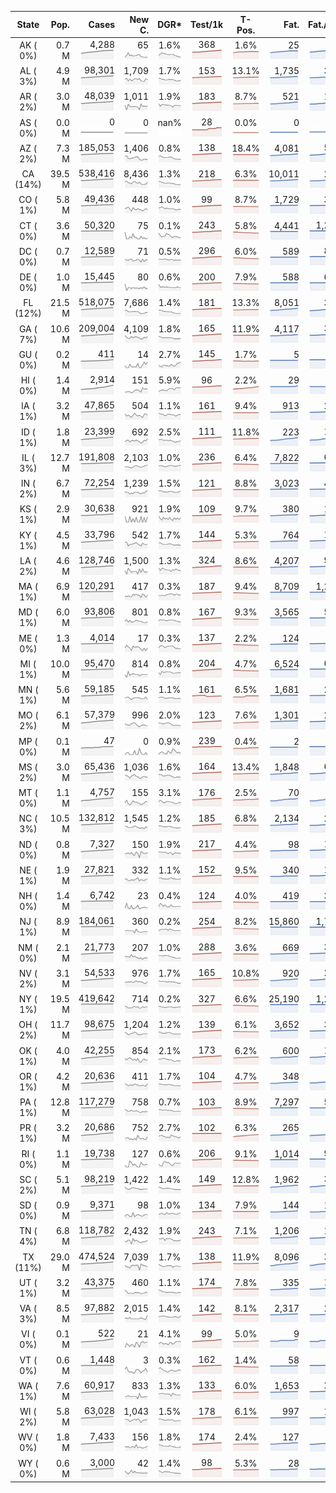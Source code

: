 
<!-- Building Table Time:  2020-08-08T02:14:59.643467 -->


| State | Pop. | Cases | New C. | DGR* | Test/1k | T-Pos. | Fat. | Fat./1M  | CFR* |  GF* | GF-14day | Dbl.Days | CDD |  
| :---: | ---: | ---: | ---: | :---: | :---: | :---: | ---: | ---:  | :---: |  :---: | :---: | :---: | ---: |  
| AK ( 0%)  | 0.7 M  | 4,288 <br><img src="/assets/images/covid/sparklines/AK_img_positive_20200808_1596867299.png"> | 65 <br><img src="/assets/images/covid/sparklines/AK_img_positiveIncrease_20200808_1596867299.png"> | 1.6% <br><img src="/assets/images/covid/sparklines/AK_img_dgr_4_20200808_1596867299.png"> | 368 <br><img src="/assets/images/covid/sparklines/AK_img_total_test_per_1k_20200808_1596867300.png"> | 1.6% <br><img src="/assets/images/covid/sparklines/AK_img_test_positivity_20200808_1596867300.png"> | 25 <br><img src="/assets/images/covid/sparklines/AK_img_death_20200808_1596867300.png"> | 34 <br><img src="/assets/images/covid/sparklines/AK_img_death_20200808_1596867300.png">  | 0.6% <br><img src="/assets/images/covid/sparklines/AK_img_cfr_4_20200808_1596867301.png"> |  1.1 <br><img src="/assets/images/covid/sparklines/AK_img_gfac_4_20200808_1596867300.png"> | 15.2 <br><img src="/assets/images/covid/sparklines/AK_img_gfac_14sum_20200808_1596867300.png"> | 44 <br><img src="/assets/images/covid/sparklines/AK_img_doubling_days_20200808_1596867301.png"> | 0   |  
| AL ( 3%)  | 4.9 M  | 98,301 <br><img src="/assets/images/covid/sparklines/AL_img_positive_20200808_1596867301.png"> | 1,709 <br><img src="/assets/images/covid/sparklines/AL_img_positiveIncrease_20200808_1596867301.png"> | 1.7% <br><img src="/assets/images/covid/sparklines/AL_img_dgr_4_20200808_1596867301.png"> | 153 <br><img src="/assets/images/covid/sparklines/AL_img_total_test_per_1k_20200808_1596867301.png"> | 13.1% <br><img src="/assets/images/covid/sparklines/AL_img_test_positivity_20200808_1596867302.png"> | 1,735 <br><img src="/assets/images/covid/sparklines/AL_img_death_20200808_1596867302.png"> | 354 <br><img src="/assets/images/covid/sparklines/AL_img_death_20200808_1596867302.png">  | 1.8% <br><img src="/assets/images/covid/sparklines/AL_img_cfr_4_20200808_1596867303.png"> |  1.2 <br><img src="/assets/images/covid/sparklines/AL_img_gfac_4_20200808_1596867302.png"> | 14.7 <br><img src="/assets/images/covid/sparklines/AL_img_gfac_14sum_20200808_1596867302.png"> | 41 <br><img src="/assets/images/covid/sparklines/AL_img_doubling_days_20200808_1596867302.png"> | 1   |  
| AR ( 2%)  | 3.0 M  | 48,039 <br><img src="/assets/images/covid/sparklines/AR_img_positive_20200808_1596867303.png"> | 1,011 <br><img src="/assets/images/covid/sparklines/AR_img_positiveIncrease_20200808_1596867303.png"> | 1.9% <br><img src="/assets/images/covid/sparklines/AR_img_dgr_4_20200808_1596867303.png"> | 183 <br><img src="/assets/images/covid/sparklines/AR_img_total_test_per_1k_20200808_1596867303.png"> | 8.7% <br><img src="/assets/images/covid/sparklines/AR_img_test_positivity_20200808_1596867303.png"> | 521 <br><img src="/assets/images/covid/sparklines/AR_img_death_20200808_1596867303.png"> | 173 <br><img src="/assets/images/covid/sparklines/AR_img_death_20200808_1596867303.png">  | 1.1% <br><img src="/assets/images/covid/sparklines/AR_img_cfr_4_20200808_1596867304.png"> |  1.1 <br><img src="/assets/images/covid/sparklines/AR_img_gfac_4_20200808_1596867304.png"> | 10.8 <br><img src="/assets/images/covid/sparklines/AR_img_gfac_14sum_20200808_1596867304.png"> | 36 <br><img src="/assets/images/covid/sparklines/AR_img_doubling_days_20200808_1596867304.png"> | 0   |  
| AS ( 0%)  | 0.0 M  | 0 <br><img src="/assets/images/covid/sparklines/AS_img_positive_20200808_1596867304.png"> | 0 <br><img src="/assets/images/covid/sparklines/AS_img_positiveIncrease_20200808_1596867305.png"> | nan% <br><img src="/assets/images/covid/sparklines/AS_img_dgr_4_20200808_1596867305.png"> | 28 <br><img src="/assets/images/covid/sparklines/AS_img_total_test_per_1k_20200808_1596867305.png"> | 0.0% <br><img src="/assets/images/covid/sparklines/AS_img_test_positivity_20200808_1596867305.png"> | 0 <br><img src="/assets/images/covid/sparklines/AS_img_death_20200808_1596867305.png"> | 0 <br><img src="/assets/images/covid/sparklines/AS_img_death_20200808_1596867305.png">  | 0.0% <br><img src="/assets/images/covid/sparklines/AS_img_cfr_4_20200808_1596867306.png"> |  nan <br><img src="/assets/images/covid/sparklines/AS_img_gfac_4_20200808_1596867305.png"> | nan <br><img src="/assets/images/covid/sparklines/AS_img_gfac_14sum_20200808_1596867305.png"> | nan <br><img src="/assets/images/covid/sparklines/AS_img_doubling_days_20200808_1596867306.png"> | 130   |  
| AZ ( 2%)  | 7.3 M  | 185,053 <br><img src="/assets/images/covid/sparklines/AZ_img_positive_20200808_1596867306.png"> | 1,406 <br><img src="/assets/images/covid/sparklines/AZ_img_positiveIncrease_20200808_1596867306.png"> | 0.8% <br><img src="/assets/images/covid/sparklines/AZ_img_dgr_4_20200808_1596867306.png"> | 138 <br><img src="/assets/images/covid/sparklines/AZ_img_total_test_per_1k_20200808_1596867306.png"> | 18.4% <br><img src="/assets/images/covid/sparklines/AZ_img_test_positivity_20200808_1596867307.png"> | 4,081 <br><img src="/assets/images/covid/sparklines/AZ_img_death_20200808_1596867307.png"> | 561 <br><img src="/assets/images/covid/sparklines/AZ_img_death_20200808_1596867307.png">  | 2.2% <br><img src="/assets/images/covid/sparklines/AZ_img_cfr_4_20200808_1596867308.png"> |  1.0 <br><img src="/assets/images/covid/sparklines/AZ_img_gfac_4_20200808_1596867307.png"> | 14.1 <br><img src="/assets/images/covid/sparklines/AZ_img_gfac_14sum_20200808_1596867307.png"> | 85 <br><img src="/assets/images/covid/sparklines/AZ_img_doubling_days_20200808_1596867307.png"> | 2   |  
| CA (14%)  | 39.5 M  | 538,416 <br><img src="/assets/images/covid/sparklines/CA_img_positive_20200808_1596867308.png"> | 8,436 <br><img src="/assets/images/covid/sparklines/CA_img_positiveIncrease_20200808_1596867308.png"> | 1.3% <br><img src="/assets/images/covid/sparklines/CA_img_dgr_4_20200808_1596867308.png"> | 218 <br><img src="/assets/images/covid/sparklines/CA_img_total_test_per_1k_20200808_1596867309.png"> | 6.3% <br><img src="/assets/images/covid/sparklines/CA_img_test_positivity_20200808_1596867309.png"> | 10,011 <br><img src="/assets/images/covid/sparklines/CA_img_death_20200808_1596867309.png"> | 253 <br><img src="/assets/images/covid/sparklines/CA_img_death_20200808_1596867309.png">  | 1.9% <br><img src="/assets/images/covid/sparklines/CA_img_cfr_4_20200808_1596867310.png"> |  1.2 <br><img src="/assets/images/covid/sparklines/CA_img_gfac_4_20200808_1596867309.png"> | 14.0 <br><img src="/assets/images/covid/sparklines/CA_img_gfac_14sum_20200808_1596867309.png"> | 54 <br><img src="/assets/images/covid/sparklines/CA_img_doubling_days_20200808_1596867309.png"> | 0   |  
| CO ( 1%)  | 5.8 M  | 49,436 <br><img src="/assets/images/covid/sparklines/CO_img_positive_20200808_1596867310.png"> | 448 <br><img src="/assets/images/covid/sparklines/CO_img_positiveIncrease_20200808_1596867310.png"> | 1.0% <br><img src="/assets/images/covid/sparklines/CO_img_dgr_4_20200808_1596867310.png"> | 99 <br><img src="/assets/images/covid/sparklines/CO_img_total_test_per_1k_20200808_1596867310.png"> | 8.7% <br><img src="/assets/images/covid/sparklines/CO_img_test_positivity_20200808_1596867310.png"> | 1,729 <br><img src="/assets/images/covid/sparklines/CO_img_death_20200808_1596867311.png"> | 300 <br><img src="/assets/images/covid/sparklines/CO_img_death_20200808_1596867311.png">  | 3.5% <br><img src="/assets/images/covid/sparklines/CO_img_cfr_4_20200808_1596867311.png"> |  1.1 <br><img src="/assets/images/covid/sparklines/CO_img_gfac_4_20200808_1596867311.png"> | 15.8 <br><img src="/assets/images/covid/sparklines/CO_img_gfac_14sum_20200808_1596867311.png"> | 72 <br><img src="/assets/images/covid/sparklines/CO_img_doubling_days_20200808_1596867311.png"> | 1   |  
| CT ( 0%)  | 3.6 M  | 50,320 <br><img src="/assets/images/covid/sparklines/CT_img_positive_20200808_1596867312.png"> | 75 <br><img src="/assets/images/covid/sparklines/CT_img_positiveIncrease_20200808_1596867312.png"> | 0.1% <br><img src="/assets/images/covid/sparklines/CT_img_dgr_4_20200808_1596867312.png"> | 243 <br><img src="/assets/images/covid/sparklines/CT_img_total_test_per_1k_20200808_1596867312.png"> | 5.8% <br><img src="/assets/images/covid/sparklines/CT_img_test_positivity_20200808_1596867312.png"> | 4,441 <br><img src="/assets/images/covid/sparklines/CT_img_death_20200808_1596867312.png"> | 1,246 <br><img src="/assets/images/covid/sparklines/CT_img_death_20200808_1596867312.png">  | 8.8% <br><img src="/assets/images/covid/sparklines/CT_img_cfr_4_20200808_1596867313.png"> |  2.1 <br><img src="/assets/images/covid/sparklines/CT_img_gfac_4_20200808_1596867312.png"> | 71.5 <br><img src="/assets/images/covid/sparklines/CT_img_gfac_14sum_20200808_1596867313.png"> | 471 <br><img src="/assets/images/covid/sparklines/CT_img_doubling_days_20200808_1596867313.png"> | 0   |  
| DC ( 0%)  | 0.7 M  | 12,589 <br><img src="/assets/images/covid/sparklines/DC_img_positive_20200808_1596867313.png"> | 71 <br><img src="/assets/images/covid/sparklines/DC_img_positiveIncrease_20200808_1596867313.png"> | 0.5% <br><img src="/assets/images/covid/sparklines/DC_img_dgr_4_20200808_1596867314.png"> | 296 <br><img src="/assets/images/covid/sparklines/DC_img_total_test_per_1k_20200808_1596867314.png"> | 6.0% <br><img src="/assets/images/covid/sparklines/DC_img_test_positivity_20200808_1596867314.png"> | 589 <br><img src="/assets/images/covid/sparklines/DC_img_death_20200808_1596867314.png"> | 835 <br><img src="/assets/images/covid/sparklines/DC_img_death_20200808_1596867314.png">  | 4.7% <br><img src="/assets/images/covid/sparklines/DC_img_cfr_4_20200808_1596867315.png"> |  1.2 <br><img src="/assets/images/covid/sparklines/DC_img_gfac_4_20200808_1596867314.png"> | 15.1 <br><img src="/assets/images/covid/sparklines/DC_img_gfac_14sum_20200808_1596867314.png"> | 127 <br><img src="/assets/images/covid/sparklines/DC_img_doubling_days_20200808_1596867314.png"> | 1   |  
| DE ( 0%)  | 1.0 M  | 15,445 <br><img src="/assets/images/covid/sparklines/DE_img_positive_20200808_1596867315.png"> | 80 <br><img src="/assets/images/covid/sparklines/DE_img_positiveIncrease_20200808_1596867315.png"> | 0.6% <br><img src="/assets/images/covid/sparklines/DE_img_dgr_4_20200808_1596867315.png"> | 200 <br><img src="/assets/images/covid/sparklines/DE_img_total_test_per_1k_20200808_1596867315.png"> | 7.9% <br><img src="/assets/images/covid/sparklines/DE_img_test_positivity_20200808_1596867315.png"> | 588 <br><img src="/assets/images/covid/sparklines/DE_img_death_20200808_1596867316.png"> | 604 <br><img src="/assets/images/covid/sparklines/DE_img_death_20200808_1596867316.png">  | 3.8% <br><img src="/assets/images/covid/sparklines/DE_img_cfr_4_20200808_1596867316.png"> |  1.1 <br><img src="/assets/images/covid/sparklines/DE_img_gfac_4_20200808_1596867316.png"> | 9.3 <br><img src="/assets/images/covid/sparklines/DE_img_gfac_14sum_20200808_1596867316.png"> | 116 <br><img src="/assets/images/covid/sparklines/DE_img_doubling_days_20200808_1596867316.png"> | 0   |  
| FL (12%)  | 21.5 M  | 518,075 <br><img src="/assets/images/covid/sparklines/FL_img_positive_20200808_1596867317.png"> | 7,686 <br><img src="/assets/images/covid/sparklines/FL_img_positiveIncrease_20200808_1596867317.png"> | 1.4% <br><img src="/assets/images/covid/sparklines/FL_img_dgr_4_20200808_1596867317.png"> | 181 <br><img src="/assets/images/covid/sparklines/FL_img_total_test_per_1k_20200808_1596867317.png"> | 13.3% <br><img src="/assets/images/covid/sparklines/FL_img_test_positivity_20200808_1596867317.png"> | 8,051 <br><img src="/assets/images/covid/sparklines/FL_img_death_20200808_1596867317.png"> | 375 <br><img src="/assets/images/covid/sparklines/FL_img_death_20200808_1596867317.png">  | 1.5% <br><img src="/assets/images/covid/sparklines/FL_img_cfr_4_20200808_1596867318.png"> |  1.1 <br><img src="/assets/images/covid/sparklines/FL_img_gfac_4_20200808_1596867317.png"> | 13.8 <br><img src="/assets/images/covid/sparklines/FL_img_gfac_14sum_20200808_1596867318.png"> | 49 <br><img src="/assets/images/covid/sparklines/FL_img_doubling_days_20200808_1596867318.png"> | 0   |  
| GA ( 7%)  | 10.6 M  | 209,004 <br><img src="/assets/images/covid/sparklines/GA_img_positive_20200808_1596867318.png"> | 4,109 <br><img src="/assets/images/covid/sparklines/GA_img_positiveIncrease_20200808_1596867319.png"> | 1.8% <br><img src="/assets/images/covid/sparklines/GA_img_dgr_4_20200808_1596867319.png"> | 165 <br><img src="/assets/images/covid/sparklines/GA_img_total_test_per_1k_20200808_1596867319.png"> | 11.9% <br><img src="/assets/images/covid/sparklines/GA_img_test_positivity_20200808_1596867319.png"> | 4,117 <br><img src="/assets/images/covid/sparklines/GA_img_death_20200808_1596867319.png"> | 388 <br><img src="/assets/images/covid/sparklines/GA_img_death_20200808_1596867319.png">  | 2.0% <br><img src="/assets/images/covid/sparklines/GA_img_cfr_4_20200808_1596867320.png"> |  1.1 <br><img src="/assets/images/covid/sparklines/GA_img_gfac_4_20200808_1596867319.png"> | 14.2 <br><img src="/assets/images/covid/sparklines/GA_img_gfac_14sum_20200808_1596867320.png"> | 39 <br><img src="/assets/images/covid/sparklines/GA_img_doubling_days_20200808_1596867320.png"> | 0   |  
| GU ( 0%)  | 0.2 M  | 411 <br><img src="/assets/images/covid/sparklines/GU_img_positive_20200808_1596867320.png"> | 14 <br><img src="/assets/images/covid/sparklines/GU_img_positiveIncrease_20200808_1596867320.png"> | 2.7% <br><img src="/assets/images/covid/sparklines/GU_img_dgr_4_20200808_1596867320.png"> | 145 <br><img src="/assets/images/covid/sparklines/GU_img_total_test_per_1k_20200808_1596867321.png"> | 1.7% <br><img src="/assets/images/covid/sparklines/GU_img_test_positivity_20200808_1596867321.png"> | 5 <br><img src="/assets/images/covid/sparklines/GU_img_death_20200808_1596867321.png"> | 30 <br><img src="/assets/images/covid/sparklines/GU_img_death_20200808_1596867321.png">  | 1.3% <br><img src="/assets/images/covid/sparklines/GU_img_cfr_4_20200808_1596867322.png"> |  2.0 <br><img src="/assets/images/covid/sparklines/GU_img_gfac_4_20200808_1596867321.png"> | 23.7 <br><img src="/assets/images/covid/sparklines/GU_img_gfac_14sum_20200808_1596867321.png"> | 26 <br><img src="/assets/images/covid/sparklines/GU_img_doubling_days_20200808_1596867322.png"> | 0   |  
| HI ( 0%)  | 1.4 M  | 2,914 <br><img src="/assets/images/covid/sparklines/HI_img_positive_20200808_1596867322.png"> | 151 <br><img src="/assets/images/covid/sparklines/HI_img_positiveIncrease_20200808_1596867322.png"> | 5.9% <br><img src="/assets/images/covid/sparklines/HI_img_dgr_4_20200808_1596867322.png"> | 96 <br><img src="/assets/images/covid/sparklines/HI_img_total_test_per_1k_20200808_1596867322.png"> | 2.2% <br><img src="/assets/images/covid/sparklines/HI_img_test_positivity_20200808_1596867323.png"> | 29 <br><img src="/assets/images/covid/sparklines/HI_img_death_20200808_1596867323.png"> | 20 <br><img src="/assets/images/covid/sparklines/HI_img_death_20200808_1596867323.png">  | 1.0% <br><img src="/assets/images/covid/sparklines/HI_img_cfr_4_20200808_1596867324.png"> |  1.2 <br><img src="/assets/images/covid/sparklines/HI_img_gfac_4_20200808_1596867323.png"> | 19.4 <br><img src="/assets/images/covid/sparklines/HI_img_gfac_14sum_20200808_1596867323.png"> | 12 <br><img src="/assets/images/covid/sparklines/HI_img_doubling_days_20200808_1596867323.png"> | 1   |  
| IA ( 1%)  | 3.2 M  | 47,865 <br><img src="/assets/images/covid/sparklines/IA_img_positive_20200808_1596867324.png"> | 504 <br><img src="/assets/images/covid/sparklines/IA_img_positiveIncrease_20200808_1596867324.png"> | 1.1% <br><img src="/assets/images/covid/sparklines/IA_img_dgr_4_20200808_1596867324.png"> | 161 <br><img src="/assets/images/covid/sparklines/IA_img_total_test_per_1k_20200808_1596867324.png"> | 9.4% <br><img src="/assets/images/covid/sparklines/IA_img_test_positivity_20200808_1596867324.png"> | 913 <br><img src="/assets/images/covid/sparklines/IA_img_death_20200808_1596867324.png"> | 289 <br><img src="/assets/images/covid/sparklines/IA_img_death_20200808_1596867324.png">  | 1.9% <br><img src="/assets/images/covid/sparklines/IA_img_cfr_4_20200808_1596867325.png"> |  1.2 <br><img src="/assets/images/covid/sparklines/IA_img_gfac_4_20200808_1596867325.png"> | 16.2 <br><img src="/assets/images/covid/sparklines/IA_img_gfac_14sum_20200808_1596867325.png"> | 61 <br><img src="/assets/images/covid/sparklines/IA_img_doubling_days_20200808_1596867325.png"> | 1   |  
| ID ( 1%)  | 1.8 M  | 23,399 <br><img src="/assets/images/covid/sparklines/ID_img_positive_20200808_1596867325.png"> | 692 <br><img src="/assets/images/covid/sparklines/ID_img_positiveIncrease_20200808_1596867326.png"> | 2.5% <br><img src="/assets/images/covid/sparklines/ID_img_dgr_4_20200808_1596867326.png"> | 111 <br><img src="/assets/images/covid/sparklines/ID_img_total_test_per_1k_20200808_1596867326.png"> | 11.8% <br><img src="/assets/images/covid/sparklines/ID_img_test_positivity_20200808_1596867326.png"> | 223 <br><img src="/assets/images/covid/sparklines/ID_img_death_20200808_1596867326.png"> | 125 <br><img src="/assets/images/covid/sparklines/ID_img_death_20200808_1596867326.png">  | 0.9% <br><img src="/assets/images/covid/sparklines/ID_img_cfr_4_20200808_1596867327.png"> |  1.3 <br><img src="/assets/images/covid/sparklines/ID_img_gfac_4_20200808_1596867326.png"> | 14.8 <br><img src="/assets/images/covid/sparklines/ID_img_gfac_14sum_20200808_1596867327.png"> | 28 <br><img src="/assets/images/covid/sparklines/ID_img_doubling_days_20200808_1596867327.png"> | 0   |  
| IL ( 3%)  | 12.7 M  | 191,808 <br><img src="/assets/images/covid/sparklines/IL_img_positive_20200808_1596867327.png"> | 2,103 <br><img src="/assets/images/covid/sparklines/IL_img_positiveIncrease_20200808_1596867327.png"> | 1.0% <br><img src="/assets/images/covid/sparklines/IL_img_dgr_4_20200808_1596867327.png"> | 236 <br><img src="/assets/images/covid/sparklines/IL_img_total_test_per_1k_20200808_1596867327.png"> | 6.4% <br><img src="/assets/images/covid/sparklines/IL_img_test_positivity_20200808_1596867328.png"> | 7,822 <br><img src="/assets/images/covid/sparklines/IL_img_death_20200808_1596867328.png"> | 617 <br><img src="/assets/images/covid/sparklines/IL_img_death_20200808_1596867328.png">  | 4.1% <br><img src="/assets/images/covid/sparklines/IL_img_cfr_4_20200808_1596867329.png"> |  1.1 <br><img src="/assets/images/covid/sparklines/IL_img_gfac_4_20200808_1596867328.png"> | 14.4 <br><img src="/assets/images/covid/sparklines/IL_img_gfac_14sum_20200808_1596867328.png"> | 69 <br><img src="/assets/images/covid/sparklines/IL_img_doubling_days_20200808_1596867328.png"> | 0   |  
| IN ( 2%)  | 6.7 M  | 72,254 <br><img src="/assets/images/covid/sparklines/IN_img_positive_20200808_1596867329.png"> | 1,239 <br><img src="/assets/images/covid/sparklines/IN_img_positiveIncrease_20200808_1596867329.png"> | 1.5% <br><img src="/assets/images/covid/sparklines/IN_img_dgr_4_20200808_1596867329.png"> | 121 <br><img src="/assets/images/covid/sparklines/IN_img_total_test_per_1k_20200808_1596867329.png"> | 8.8% <br><img src="/assets/images/covid/sparklines/IN_img_test_positivity_20200808_1596867329.png"> | 3,023 <br><img src="/assets/images/covid/sparklines/IN_img_death_20200808_1596867330.png"> | 449 <br><img src="/assets/images/covid/sparklines/IN_img_death_20200808_1596867330.png">  | 4.3% <br><img src="/assets/images/covid/sparklines/IN_img_cfr_4_20200808_1596867330.png"> |  1.2 <br><img src="/assets/images/covid/sparklines/IN_img_gfac_4_20200808_1596867330.png"> | 14.6 <br><img src="/assets/images/covid/sparklines/IN_img_gfac_14sum_20200808_1596867330.png"> | 48 <br><img src="/assets/images/covid/sparklines/IN_img_doubling_days_20200808_1596867330.png"> | 0   |  
| KS ( 1%)  | 2.9 M  | 30,638 <br><img src="/assets/images/covid/sparklines/KS_img_positive_20200808_1596867331.png"> | 921 <br><img src="/assets/images/covid/sparklines/KS_img_positiveIncrease_20200808_1596867331.png"> | 1.9% <br><img src="/assets/images/covid/sparklines/KS_img_dgr_4_20200808_1596867331.png"> | 109 <br><img src="/assets/images/covid/sparklines/KS_img_total_test_per_1k_20200808_1596867331.png"> | 9.7% <br><img src="/assets/images/covid/sparklines/KS_img_test_positivity_20200808_1596867331.png"> | 380 <br><img src="/assets/images/covid/sparklines/KS_img_death_20200808_1596867331.png"> | 130 <br><img src="/assets/images/covid/sparklines/KS_img_death_20200808_1596867331.png">  | 1.2% <br><img src="/assets/images/covid/sparklines/KS_img_cfr_4_20200808_1596867332.png"> |  0.0 <br><img src="/assets/images/covid/sparklines/KS_img_gfac_4_20200808_1596867331.png"> | -0.0 <br><img src="/assets/images/covid/sparklines/KS_img_gfac_14sum_20200808_1596867332.png"> | 36 <br><img src="/assets/images/covid/sparklines/KS_img_doubling_days_20200808_1596867332.png"> | 0   |  
| KY ( 1%)  | 4.5 M  | 33,796 <br><img src="/assets/images/covid/sparklines/KY_img_positive_20200808_1596867333.png"> | 542 <br><img src="/assets/images/covid/sparklines/KY_img_positiveIncrease_20200808_1596867333.png"> | 1.7% <br><img src="/assets/images/covid/sparklines/KY_img_dgr_4_20200808_1596867333.png"> | 144 <br><img src="/assets/images/covid/sparklines/KY_img_total_test_per_1k_20200808_1596867333.png"> | 5.3% <br><img src="/assets/images/covid/sparklines/KY_img_test_positivity_20200808_1596867333.png"> | 764 <br><img src="/assets/images/covid/sparklines/KY_img_death_20200808_1596867333.png"> | 171 <br><img src="/assets/images/covid/sparklines/KY_img_death_20200808_1596867333.png">  | 2.3% <br><img src="/assets/images/covid/sparklines/KY_img_cfr_4_20200808_1596867334.png"> |  1.1 <br><img src="/assets/images/covid/sparklines/KY_img_gfac_4_20200808_1596867333.png"> | 15.0 <br><img src="/assets/images/covid/sparklines/KY_img_gfac_14sum_20200808_1596867334.png"> | 42 <br><img src="/assets/images/covid/sparklines/KY_img_doubling_days_20200808_1596867334.png"> | 0   |  
| LA ( 2%)  | 4.6 M  | 128,746 <br><img src="/assets/images/covid/sparklines/LA_img_positive_20200808_1596867334.png"> | 1,500 <br><img src="/assets/images/covid/sparklines/LA_img_positiveIncrease_20200808_1596867334.png"> | 1.3% <br><img src="/assets/images/covid/sparklines/LA_img_dgr_4_20200808_1596867335.png"> | 324 <br><img src="/assets/images/covid/sparklines/LA_img_total_test_per_1k_20200808_1596867335.png"> | 8.6% <br><img src="/assets/images/covid/sparklines/LA_img_test_positivity_20200808_1596867335.png"> | 4,207 <br><img src="/assets/images/covid/sparklines/LA_img_death_20200808_1596867335.png"> | 905 <br><img src="/assets/images/covid/sparklines/LA_img_death_20200808_1596867335.png">  | 3.3% <br><img src="/assets/images/covid/sparklines/LA_img_cfr_4_20200808_1596867336.png"> |  1.1 <br><img src="/assets/images/covid/sparklines/LA_img_gfac_4_20200808_1596867335.png"> | 12.0 <br><img src="/assets/images/covid/sparklines/LA_img_gfac_14sum_20200808_1596867336.png"> | 52 <br><img src="/assets/images/covid/sparklines/LA_img_doubling_days_20200808_1596867336.png"> | 0   |  
| MA ( 1%)  | 6.9 M  | 120,291 <br><img src="/assets/images/covid/sparklines/MA_img_positive_20200808_1596867336.png"> | 417 <br><img src="/assets/images/covid/sparklines/MA_img_positiveIncrease_20200808_1596867336.png"> | 0.3% <br><img src="/assets/images/covid/sparklines/MA_img_dgr_4_20200808_1596867336.png"> | 187 <br><img src="/assets/images/covid/sparklines/MA_img_total_test_per_1k_20200808_1596867337.png"> | 9.4% <br><img src="/assets/images/covid/sparklines/MA_img_test_positivity_20200808_1596867337.png"> | 8,709 <br><img src="/assets/images/covid/sparklines/MA_img_death_20200808_1596867337.png"> | 1,264 <br><img src="/assets/images/covid/sparklines/MA_img_death_20200808_1596867337.png">  | 7.3% <br><img src="/assets/images/covid/sparklines/MA_img_cfr_4_20200808_1596867338.png"> |  1.3 <br><img src="/assets/images/covid/sparklines/MA_img_gfac_4_20200808_1596867337.png"> | 15.6 <br><img src="/assets/images/covid/sparklines/MA_img_gfac_14sum_20200808_1596867337.png"> | 220 <br><img src="/assets/images/covid/sparklines/MA_img_doubling_days_20200808_1596867337.png"> | 0   |  
| MD ( 1%)  | 6.0 M  | 93,806 <br><img src="/assets/images/covid/sparklines/MD_img_positive_20200808_1596867338.png"> | 801 <br><img src="/assets/images/covid/sparklines/MD_img_positiveIncrease_20200808_1596867338.png"> | 0.8% <br><img src="/assets/images/covid/sparklines/MD_img_dgr_4_20200808_1596867338.png"> | 167 <br><img src="/assets/images/covid/sparklines/MD_img_total_test_per_1k_20200808_1596867338.png"> | 9.3% <br><img src="/assets/images/covid/sparklines/MD_img_test_positivity_20200808_1596867339.png"> | 3,565 <br><img src="/assets/images/covid/sparklines/MD_img_death_20200808_1596867339.png"> | 590 <br><img src="/assets/images/covid/sparklines/MD_img_death_20200808_1596867339.png">  | 3.8% <br><img src="/assets/images/covid/sparklines/MD_img_cfr_4_20200808_1596867340.png"> |  1.1 <br><img src="/assets/images/covid/sparklines/MD_img_gfac_4_20200808_1596867339.png"> | 14.6 <br><img src="/assets/images/covid/sparklines/MD_img_gfac_14sum_20200808_1596867339.png"> | 88 <br><img src="/assets/images/covid/sparklines/MD_img_doubling_days_20200808_1596867339.png"> | 0   |  
| ME ( 0%)  | 1.3 M  | 4,014 <br><img src="/assets/images/covid/sparklines/ME_img_positive_20200808_1596867340.png"> | 17 <br><img src="/assets/images/covid/sparklines/ME_img_positiveIncrease_20200808_1596867340.png"> | 0.3% <br><img src="/assets/images/covid/sparklines/ME_img_dgr_4_20200808_1596867340.png"> | 137 <br><img src="/assets/images/covid/sparklines/ME_img_total_test_per_1k_20200808_1596867340.png"> | 2.2% <br><img src="/assets/images/covid/sparklines/ME_img_test_positivity_20200808_1596867340.png"> | 124 <br><img src="/assets/images/covid/sparklines/ME_img_death_20200808_1596867340.png"> | 92 <br><img src="/assets/images/covid/sparklines/ME_img_death_20200808_1596867340.png">  | 3.1% <br><img src="/assets/images/covid/sparklines/ME_img_cfr_4_20200808_1596867341.png"> |  2.1 <br><img src="/assets/images/covid/sparklines/ME_img_gfac_4_20200808_1596867341.png"> | 18.5 <br><img src="/assets/images/covid/sparklines/ME_img_gfac_14sum_20200808_1596867341.png"> | 208 <br><img src="/assets/images/covid/sparklines/ME_img_doubling_days_20200808_1596867341.png"> | 0   |  
| MI ( 1%)  | 10.0 M  | 95,470 <br><img src="/assets/images/covid/sparklines/MI_img_positive_20200808_1596867341.png"> | 814 <br><img src="/assets/images/covid/sparklines/MI_img_positiveIncrease_20200808_1596867342.png"> | 0.8% <br><img src="/assets/images/covid/sparklines/MI_img_dgr_4_20200808_1596867342.png"> | 204 <br><img src="/assets/images/covid/sparklines/MI_img_total_test_per_1k_20200808_1596867342.png"> | 4.7% <br><img src="/assets/images/covid/sparklines/MI_img_test_positivity_20200808_1596867342.png"> | 6,524 <br><img src="/assets/images/covid/sparklines/MI_img_death_20200808_1596867342.png"> | 653 <br><img src="/assets/images/covid/sparklines/MI_img_death_20200808_1596867342.png">  | 6.9% <br><img src="/assets/images/covid/sparklines/MI_img_cfr_4_20200808_1596867343.png"> |  1.1 <br><img src="/assets/images/covid/sparklines/MI_img_gfac_4_20200808_1596867342.png"> | 12.8 <br><img src="/assets/images/covid/sparklines/MI_img_gfac_14sum_20200808_1596867343.png"> | 85 <br><img src="/assets/images/covid/sparklines/MI_img_doubling_days_20200808_1596867343.png"> | 0   |  
| MN ( 1%)  | 5.6 M  | 59,185 <br><img src="/assets/images/covid/sparklines/MN_img_positive_20200808_1596867343.png"> | 545 <br><img src="/assets/images/covid/sparklines/MN_img_positiveIncrease_20200808_1596867343.png"> | 1.1% <br><img src="/assets/images/covid/sparklines/MN_img_dgr_4_20200808_1596867343.png"> | 161 <br><img src="/assets/images/covid/sparklines/MN_img_total_test_per_1k_20200808_1596867344.png"> | 6.5% <br><img src="/assets/images/covid/sparklines/MN_img_test_positivity_20200808_1596867344.png"> | 1,681 <br><img src="/assets/images/covid/sparklines/MN_img_death_20200808_1596867344.png"> | 298 <br><img src="/assets/images/covid/sparklines/MN_img_death_20200808_1596867344.png">  | 2.9% <br><img src="/assets/images/covid/sparklines/MN_img_cfr_4_20200808_1596867345.png"> |  0.9 <br><img src="/assets/images/covid/sparklines/MN_img_gfac_4_20200808_1596867344.png"> | 14.3 <br><img src="/assets/images/covid/sparklines/MN_img_gfac_14sum_20200808_1596867344.png"> | 61 <br><img src="/assets/images/covid/sparklines/MN_img_doubling_days_20200808_1596867344.png"> | 1   |  
| MO ( 2%)  | 6.1 M  | 57,379 <br><img src="/assets/images/covid/sparklines/MO_img_positive_20200808_1596867345.png"> | 996 <br><img src="/assets/images/covid/sparklines/MO_img_positiveIncrease_20200808_1596867345.png"> | 2.0% <br><img src="/assets/images/covid/sparklines/MO_img_dgr_4_20200808_1596867345.png"> | 123 <br><img src="/assets/images/covid/sparklines/MO_img_total_test_per_1k_20200808_1596867345.png"> | 7.6% <br><img src="/assets/images/covid/sparklines/MO_img_test_positivity_20200808_1596867345.png"> | 1,301 <br><img src="/assets/images/covid/sparklines/MO_img_death_20200808_1596867345.png"> | 212 <br><img src="/assets/images/covid/sparklines/MO_img_death_20200808_1596867345.png">  | 2.3% <br><img src="/assets/images/covid/sparklines/MO_img_cfr_4_20200808_1596867346.png"> |  1.0 <br><img src="/assets/images/covid/sparklines/MO_img_gfac_4_20200808_1596867346.png"> | 14.4 <br><img src="/assets/images/covid/sparklines/MO_img_gfac_14sum_20200808_1596867346.png"> | 35 <br><img src="/assets/images/covid/sparklines/MO_img_doubling_days_20200808_1596867346.png"> | 2   |  
| MP ( 0%)  | 0.1 M  | 47 <br><img src="/assets/images/covid/sparklines/MP_img_positive_20200808_1596867346.png"> | 0 <br><img src="/assets/images/covid/sparklines/MP_img_positiveIncrease_20200808_1596867347.png"> | 0.9% <br><img src="/assets/images/covid/sparklines/MP_img_dgr_4_20200808_1596867347.png"> | 239 <br><img src="/assets/images/covid/sparklines/MP_img_total_test_per_1k_20200808_1596867347.png"> | 0.4% <br><img src="/assets/images/covid/sparklines/MP_img_test_positivity_20200808_1596867347.png"> | 2 <br><img src="/assets/images/covid/sparklines/MP_img_death_20200808_1596867347.png"> | 39 <br><img src="/assets/images/covid/sparklines/MP_img_death_20200808_1596867347.png">  | 4.3% <br><img src="/assets/images/covid/sparklines/MP_img_cfr_4_20200808_1596867348.png"> |  0.0 <br><img src="/assets/images/covid/sparklines/MP_img_gfac_4_20200808_1596867347.png"> | 3.1 <br><img src="/assets/images/covid/sparklines/MP_img_gfac_14sum_20200808_1596867348.png"> | 77 <br><img src="/assets/images/covid/sparklines/MP_img_doubling_days_20200808_1596867348.png"> | 130   |  
| MS ( 2%)  | 3.0 M  | 65,436 <br><img src="/assets/images/covid/sparklines/MS_img_positive_20200808_1596867348.png"> | 1,036 <br><img src="/assets/images/covid/sparklines/MS_img_positiveIncrease_20200808_1596867348.png"> | 1.6% <br><img src="/assets/images/covid/sparklines/MS_img_dgr_4_20200808_1596867349.png"> | 164 <br><img src="/assets/images/covid/sparklines/MS_img_total_test_per_1k_20200808_1596867349.png"> | 13.4% <br><img src="/assets/images/covid/sparklines/MS_img_test_positivity_20200808_1596867349.png"> | 1,848 <br><img src="/assets/images/covid/sparklines/MS_img_death_20200808_1596867349.png"> | 621 <br><img src="/assets/images/covid/sparklines/MS_img_death_20200808_1596867349.png">  | 2.8% <br><img src="/assets/images/covid/sparklines/MS_img_cfr_4_20200808_1596867350.png"> |  1.1 <br><img src="/assets/images/covid/sparklines/MS_img_gfac_4_20200808_1596867350.png"> | 14.8 <br><img src="/assets/images/covid/sparklines/MS_img_gfac_14sum_20200808_1596867350.png"> | 42 <br><img src="/assets/images/covid/sparklines/MS_img_doubling_days_20200808_1596867350.png"> | 0   |  
| MT ( 0%)  | 1.1 M  | 4,757 <br><img src="/assets/images/covid/sparklines/MT_img_positive_20200808_1596867350.png"> | 155 <br><img src="/assets/images/covid/sparklines/MT_img_positiveIncrease_20200808_1596867351.png"> | 3.1% <br><img src="/assets/images/covid/sparklines/MT_img_dgr_4_20200808_1596867351.png"> | 176 <br><img src="/assets/images/covid/sparklines/MT_img_total_test_per_1k_20200808_1596867351.png"> | 2.5% <br><img src="/assets/images/covid/sparklines/MT_img_test_positivity_20200808_1596867351.png"> | 70 <br><img src="/assets/images/covid/sparklines/MT_img_death_20200808_1596867351.png"> | 65 <br><img src="/assets/images/covid/sparklines/MT_img_death_20200808_1596867351.png">  | 1.5% <br><img src="/assets/images/covid/sparklines/MT_img_cfr_4_20200808_1596867352.png"> |  1.2 <br><img src="/assets/images/covid/sparklines/MT_img_gfac_4_20200808_1596867351.png"> | 16.8 <br><img src="/assets/images/covid/sparklines/MT_img_gfac_14sum_20200808_1596867352.png"> | 22 <br><img src="/assets/images/covid/sparklines/MT_img_doubling_days_20200808_1596867352.png"> | 1   |  
| NC ( 3%)  | 10.5 M  | 132,812 <br><img src="/assets/images/covid/sparklines/NC_img_positive_20200808_1596867352.png"> | 1,545 <br><img src="/assets/images/covid/sparklines/NC_img_positiveIncrease_20200808_1596867352.png"> | 1.2% <br><img src="/assets/images/covid/sparklines/NC_img_dgr_4_20200808_1596867352.png"> | 185 <br><img src="/assets/images/covid/sparklines/NC_img_total_test_per_1k_20200808_1596867353.png"> | 6.8% <br><img src="/assets/images/covid/sparklines/NC_img_test_positivity_20200808_1596867353.png"> | 2,134 <br><img src="/assets/images/covid/sparklines/NC_img_death_20200808_1596867353.png"> | 203 <br><img src="/assets/images/covid/sparklines/NC_img_death_20200808_1596867353.png">  | 1.6% <br><img src="/assets/images/covid/sparklines/NC_img_cfr_4_20200808_1596867354.png"> |  1.1 <br><img src="/assets/images/covid/sparklines/NC_img_gfac_4_20200808_1596867353.png"> | 14.1 <br><img src="/assets/images/covid/sparklines/NC_img_gfac_14sum_20200808_1596867353.png"> | 56 <br><img src="/assets/images/covid/sparklines/NC_img_doubling_days_20200808_1596867354.png"> | 1   |  
| ND ( 0%)  | 0.8 M  | 7,327 <br><img src="/assets/images/covid/sparklines/ND_img_positive_20200808_1596867354.png"> | 150 <br><img src="/assets/images/covid/sparklines/ND_img_positiveIncrease_20200808_1596867354.png"> | 1.9% <br><img src="/assets/images/covid/sparklines/ND_img_dgr_4_20200808_1596867354.png"> | 217 <br><img src="/assets/images/covid/sparklines/ND_img_total_test_per_1k_20200808_1596867354.png"> | 4.4% <br><img src="/assets/images/covid/sparklines/ND_img_test_positivity_20200808_1596867355.png"> | 98 <br><img src="/assets/images/covid/sparklines/ND_img_death_20200808_1596867355.png"> | 129 <br><img src="/assets/images/covid/sparklines/ND_img_death_20200808_1596867355.png">  | 1.4% <br><img src="/assets/images/covid/sparklines/ND_img_cfr_4_20200808_1596867356.png"> |  1.0 <br><img src="/assets/images/covid/sparklines/ND_img_gfac_4_20200808_1596867355.png"> | 13.5 <br><img src="/assets/images/covid/sparklines/ND_img_gfac_14sum_20200808_1596867355.png"> | 36 <br><img src="/assets/images/covid/sparklines/ND_img_doubling_days_20200808_1596867355.png"> | 0   |  
| NE ( 1%)  | 1.9 M  | 27,821 <br><img src="/assets/images/covid/sparklines/NE_img_positive_20200808_1596867356.png"> | 332 <br><img src="/assets/images/covid/sparklines/NE_img_positiveIncrease_20200808_1596867356.png"> | 1.1% <br><img src="/assets/images/covid/sparklines/NE_img_dgr_4_20200808_1596867356.png"> | 152 <br><img src="/assets/images/covid/sparklines/NE_img_total_test_per_1k_20200808_1596867356.png"> | 9.5% <br><img src="/assets/images/covid/sparklines/NE_img_test_positivity_20200808_1596867356.png"> | 340 <br><img src="/assets/images/covid/sparklines/NE_img_death_20200808_1596867356.png"> | 176 <br><img src="/assets/images/covid/sparklines/NE_img_death_20200808_1596867356.png">  | 1.2% <br><img src="/assets/images/covid/sparklines/NE_img_cfr_4_20200808_1596867357.png"> |  1.1 <br><img src="/assets/images/covid/sparklines/NE_img_gfac_4_20200808_1596867357.png"> | 14.9 <br><img src="/assets/images/covid/sparklines/NE_img_gfac_14sum_20200808_1596867357.png"> | 63 <br><img src="/assets/images/covid/sparklines/NE_img_doubling_days_20200808_1596867357.png"> | 0   |  
| NH ( 0%)  | 1.4 M  | 6,742 <br><img src="/assets/images/covid/sparklines/NH_img_positive_20200808_1596867357.png"> | 23 <br><img src="/assets/images/covid/sparklines/NH_img_positiveIncrease_20200808_1596867358.png"> | 0.4% <br><img src="/assets/images/covid/sparklines/NH_img_dgr_4_20200808_1596867358.png"> | 124 <br><img src="/assets/images/covid/sparklines/NH_img_total_test_per_1k_20200808_1596867358.png"> | 4.0% <br><img src="/assets/images/covid/sparklines/NH_img_test_positivity_20200808_1596867358.png"> | 419 <br><img src="/assets/images/covid/sparklines/NH_img_death_20200808_1596867358.png"> | 308 <br><img src="/assets/images/covid/sparklines/NH_img_death_20200808_1596867358.png">  | 6.2% <br><img src="/assets/images/covid/sparklines/NH_img_cfr_4_20200808_1596867359.png"> |  1.0 <br><img src="/assets/images/covid/sparklines/NH_img_gfac_4_20200808_1596867358.png"> | 16.5 <br><img src="/assets/images/covid/sparklines/NH_img_gfac_14sum_20200808_1596867359.png"> | 181 <br><img src="/assets/images/covid/sparklines/NH_img_doubling_days_20200808_1596867359.png"> | 2   |  
| NJ ( 1%)  | 8.9 M  | 184,061 <br><img src="/assets/images/covid/sparklines/NJ_img_positive_20200808_1596867359.png"> | 360 <br><img src="/assets/images/covid/sparklines/NJ_img_positiveIncrease_20200808_1596867359.png"> | 0.2% <br><img src="/assets/images/covid/sparklines/NJ_img_dgr_4_20200808_1596867359.png"> | 254 <br><img src="/assets/images/covid/sparklines/NJ_img_total_test_per_1k_20200808_1596867360.png"> | 8.2% <br><img src="/assets/images/covid/sparklines/NJ_img_test_positivity_20200808_1596867360.png"> | 15,860 <br><img src="/assets/images/covid/sparklines/NJ_img_death_20200808_1596867360.png"> | 1,786 <br><img src="/assets/images/covid/sparklines/NJ_img_death_20200808_1596867360.png">  | 8.6% <br><img src="/assets/images/covid/sparklines/NJ_img_cfr_4_20200808_1596867361.png"> |  1.0 <br><img src="/assets/images/covid/sparklines/NJ_img_gfac_4_20200808_1596867360.png"> | 15.5 <br><img src="/assets/images/covid/sparklines/NJ_img_gfac_14sum_20200808_1596867360.png"> | 352 <br><img src="/assets/images/covid/sparklines/NJ_img_doubling_days_20200808_1596867360.png"> | 1   |  
| NM ( 0%)  | 2.1 M  | 21,773 <br><img src="/assets/images/covid/sparklines/NM_img_positive_20200808_1596867361.png"> | 207 <br><img src="/assets/images/covid/sparklines/NM_img_positiveIncrease_20200808_1596867361.png"> | 1.0% <br><img src="/assets/images/covid/sparklines/NM_img_dgr_4_20200808_1596867361.png"> | 288 <br><img src="/assets/images/covid/sparklines/NM_img_total_test_per_1k_20200808_1596867361.png"> | 3.6% <br><img src="/assets/images/covid/sparklines/NM_img_test_positivity_20200808_1596867361.png"> | 669 <br><img src="/assets/images/covid/sparklines/NM_img_death_20200808_1596867362.png"> | 319 <br><img src="/assets/images/covid/sparklines/NM_img_death_20200808_1596867362.png">  | 3.1% <br><img src="/assets/images/covid/sparklines/NM_img_cfr_4_20200808_1596867362.png"> |  1.1 <br><img src="/assets/images/covid/sparklines/NM_img_gfac_4_20200808_1596867362.png"> | 14.4 <br><img src="/assets/images/covid/sparklines/NM_img_gfac_14sum_20200808_1596867362.png"> | 71 <br><img src="/assets/images/covid/sparklines/NM_img_doubling_days_20200808_1596867362.png"> | 1   |  
| NV ( 2%)  | 3.1 M  | 54,533 <br><img src="/assets/images/covid/sparklines/NV_img_positive_20200808_1596867363.png"> | 976 <br><img src="/assets/images/covid/sparklines/NV_img_positiveIncrease_20200808_1596867363.png"> | 1.7% <br><img src="/assets/images/covid/sparklines/NV_img_dgr_4_20200808_1596867363.png"> | 165 <br><img src="/assets/images/covid/sparklines/NV_img_total_test_per_1k_20200808_1596867363.png"> | 10.8% <br><img src="/assets/images/covid/sparklines/NV_img_test_positivity_20200808_1596867363.png"> | 920 <br><img src="/assets/images/covid/sparklines/NV_img_death_20200808_1596867363.png"> | 299 <br><img src="/assets/images/covid/sparklines/NV_img_death_20200808_1596867363.png">  | 1.7% <br><img src="/assets/images/covid/sparklines/NV_img_cfr_4_20200808_1596867364.png"> |  1.1 <br><img src="/assets/images/covid/sparklines/NV_img_gfac_4_20200808_1596867363.png"> | 14.0 <br><img src="/assets/images/covid/sparklines/NV_img_gfac_14sum_20200808_1596867364.png"> | 41 <br><img src="/assets/images/covid/sparklines/NV_img_doubling_days_20200808_1596867364.png"> | 0   |  
| NY ( 1%)  | 19.5 M  | 419,642 <br><img src="/assets/images/covid/sparklines/NY_img_positive_20200808_1596867364.png"> | 714 <br><img src="/assets/images/covid/sparklines/NY_img_positiveIncrease_20200808_1596867364.png"> | 0.2% <br><img src="/assets/images/covid/sparklines/NY_img_dgr_4_20200808_1596867365.png"> | 327 <br><img src="/assets/images/covid/sparklines/NY_img_total_test_per_1k_20200808_1596867365.png"> | 6.6% <br><img src="/assets/images/covid/sparklines/NY_img_test_positivity_20200808_1596867365.png"> | 25,190 <br><img src="/assets/images/covid/sparklines/NY_img_death_20200808_1596867365.png"> | 1,295 <br><img src="/assets/images/covid/sparklines/NY_img_death_20200808_1596867365.png">  | 6.0% <br><img src="/assets/images/covid/sparklines/NY_img_cfr_4_20200808_1596867366.png"> |  1.0 <br><img src="/assets/images/covid/sparklines/NY_img_gfac_4_20200808_1596867365.png"> | 14.2 <br><img src="/assets/images/covid/sparklines/NY_img_gfac_14sum_20200808_1596867366.png"> | 421 <br><img src="/assets/images/covid/sparklines/NY_img_doubling_days_20200808_1596867366.png"> | 0   |  
| OH ( 2%)  | 11.7 M  | 98,675 <br><img src="/assets/images/covid/sparklines/OH_img_positive_20200808_1596867366.png"> | 1,204 <br><img src="/assets/images/covid/sparklines/OH_img_positiveIncrease_20200808_1596867366.png"> | 1.2% <br><img src="/assets/images/covid/sparklines/OH_img_dgr_4_20200808_1596867366.png"> | 139 <br><img src="/assets/images/covid/sparklines/OH_img_total_test_per_1k_20200808_1596867367.png"> | 6.1% <br><img src="/assets/images/covid/sparklines/OH_img_test_positivity_20200808_1596867367.png"> | 3,652 <br><img src="/assets/images/covid/sparklines/OH_img_death_20200808_1596867367.png"> | 312 <br><img src="/assets/images/covid/sparklines/OH_img_death_20200808_1596867367.png">  | 3.7% <br><img src="/assets/images/covid/sparklines/OH_img_cfr_4_20200808_1596867368.png"> |  1.0 <br><img src="/assets/images/covid/sparklines/OH_img_gfac_4_20200808_1596867367.png"> | 14.1 <br><img src="/assets/images/covid/sparklines/OH_img_gfac_14sum_20200808_1596867367.png"> | 57 <br><img src="/assets/images/covid/sparklines/OH_img_doubling_days_20200808_1596867367.png"> | 0   |  
| OK ( 1%)  | 4.0 M  | 42,255 <br><img src="/assets/images/covid/sparklines/OK_img_positive_20200808_1596867368.png"> | 854 <br><img src="/assets/images/covid/sparklines/OK_img_positiveIncrease_20200808_1596867368.png"> | 2.1% <br><img src="/assets/images/covid/sparklines/OK_img_dgr_4_20200808_1596867368.png"> | 173 <br><img src="/assets/images/covid/sparklines/OK_img_total_test_per_1k_20200808_1596867368.png"> | 6.2% <br><img src="/assets/images/covid/sparklines/OK_img_test_positivity_20200808_1596867368.png"> | 600 <br><img src="/assets/images/covid/sparklines/OK_img_death_20200808_1596867369.png"> | 152 <br><img src="/assets/images/covid/sparklines/OK_img_death_20200808_1596867369.png">  | 1.4% <br><img src="/assets/images/covid/sparklines/OK_img_cfr_4_20200808_1596867370.png"> |  1.1 <br><img src="/assets/images/covid/sparklines/OK_img_gfac_4_20200808_1596867369.png"> | 15.7 <br><img src="/assets/images/covid/sparklines/OK_img_gfac_14sum_20200808_1596867369.png"> | 32 <br><img src="/assets/images/covid/sparklines/OK_img_doubling_days_20200808_1596867369.png"> | 0   |  
| OR ( 1%)  | 4.2 M  | 20,636 <br><img src="/assets/images/covid/sparklines/OR_img_positive_20200808_1596867370.png"> | 411 <br><img src="/assets/images/covid/sparklines/OR_img_positiveIncrease_20200808_1596867371.png"> | 1.7% <br><img src="/assets/images/covid/sparklines/OR_img_dgr_4_20200808_1596867371.png"> | 104 <br><img src="/assets/images/covid/sparklines/OR_img_total_test_per_1k_20200808_1596867371.png"> | 4.7% <br><img src="/assets/images/covid/sparklines/OR_img_test_positivity_20200808_1596867371.png"> | 348 <br><img src="/assets/images/covid/sparklines/OR_img_death_20200808_1596867371.png"> | 83 <br><img src="/assets/images/covid/sparklines/OR_img_death_20200808_1596867371.png">  | 1.7% <br><img src="/assets/images/covid/sparklines/OR_img_cfr_4_20200808_1596867372.png"> |  1.2 <br><img src="/assets/images/covid/sparklines/OR_img_gfac_4_20200808_1596867371.png"> | 14.3 <br><img src="/assets/images/covid/sparklines/OR_img_gfac_14sum_20200808_1596867371.png"> | 41 <br><img src="/assets/images/covid/sparklines/OR_img_doubling_days_20200808_1596867372.png"> | 0   |  
| PA ( 1%)  | 12.8 M  | 117,279 <br><img src="/assets/images/covid/sparklines/PA_img_positive_20200808_1596867372.png"> | 758 <br><img src="/assets/images/covid/sparklines/PA_img_positiveIncrease_20200808_1596867372.png"> | 0.7% <br><img src="/assets/images/covid/sparklines/PA_img_dgr_4_20200808_1596867372.png"> | 103 <br><img src="/assets/images/covid/sparklines/PA_img_total_test_per_1k_20200808_1596867373.png"> | 8.9% <br><img src="/assets/images/covid/sparklines/PA_img_test_positivity_20200808_1596867373.png"> | 7,297 <br><img src="/assets/images/covid/sparklines/PA_img_death_20200808_1596867373.png"> | 570 <br><img src="/assets/images/covid/sparklines/PA_img_death_20200808_1596867373.png">  | 6.3% <br><img src="/assets/images/covid/sparklines/PA_img_cfr_4_20200808_1596867374.png"> |  1.0 <br><img src="/assets/images/covid/sparklines/PA_img_gfac_4_20200808_1596867373.png"> | 14.1 <br><img src="/assets/images/covid/sparklines/PA_img_gfac_14sum_20200808_1596867373.png"> | 105 <br><img src="/assets/images/covid/sparklines/PA_img_doubling_days_20200808_1596867373.png"> | 1   |  
| PR ( 1%)  | 3.2 M  | 20,686 <br><img src="/assets/images/covid/sparklines/PR_img_positive_20200808_1596867374.png"> | 752 <br><img src="/assets/images/covid/sparklines/PR_img_positiveIncrease_20200808_1596867374.png"> | 2.7% <br><img src="/assets/images/covid/sparklines/PR_img_dgr_4_20200808_1596867374.png"> | 102 <br><img src="/assets/images/covid/sparklines/PR_img_total_test_per_1k_20200808_1596867374.png"> | 6.3% <br><img src="/assets/images/covid/sparklines/PR_img_test_positivity_20200808_1596867375.png"> | 265 <br><img src="/assets/images/covid/sparklines/PR_img_death_20200808_1596867375.png"> | 83 <br><img src="/assets/images/covid/sparklines/PR_img_death_20200808_1596867375.png">  | 1.3% <br><img src="/assets/images/covid/sparklines/PR_img_cfr_4_20200808_1596867376.png"> |  1.7 <br><img src="/assets/images/covid/sparklines/PR_img_gfac_4_20200808_1596867375.png"> | 19.6 <br><img src="/assets/images/covid/sparklines/PR_img_gfac_14sum_20200808_1596867375.png"> | 25 <br><img src="/assets/images/covid/sparklines/PR_img_doubling_days_20200808_1596867375.png"> | 0   |  
| RI ( 0%)  | 1.1 M  | 19,738 <br><img src="/assets/images/covid/sparklines/RI_img_positive_20200808_1596867376.png"> | 127 <br><img src="/assets/images/covid/sparklines/RI_img_positiveIncrease_20200808_1596867376.png"> | 0.6% <br><img src="/assets/images/covid/sparklines/RI_img_dgr_4_20200808_1596867376.png"> | 206 <br><img src="/assets/images/covid/sparklines/RI_img_total_test_per_1k_20200808_1596867376.png"> | 9.1% <br><img src="/assets/images/covid/sparklines/RI_img_test_positivity_20200808_1596867376.png"> | 1,014 <br><img src="/assets/images/covid/sparklines/RI_img_death_20200808_1596867376.png"> | 957 <br><img src="/assets/images/covid/sparklines/RI_img_death_20200808_1596867376.png">  | 5.2% <br><img src="/assets/images/covid/sparklines/RI_img_cfr_4_20200808_1596867377.png"> |  1.0 <br><img src="/assets/images/covid/sparklines/RI_img_gfac_4_20200808_1596867377.png"> | 9.6 <br><img src="/assets/images/covid/sparklines/RI_img_gfac_14sum_20200808_1596867377.png"> | 110 <br><img src="/assets/images/covid/sparklines/RI_img_doubling_days_20200808_1596867377.png"> | 1   |  
| SC ( 2%)  | 5.1 M  | 98,219 <br><img src="/assets/images/covid/sparklines/SC_img_positive_20200808_1596867377.png"> | 1,422 <br><img src="/assets/images/covid/sparklines/SC_img_positiveIncrease_20200808_1596867378.png"> | 1.4% <br><img src="/assets/images/covid/sparklines/SC_img_dgr_4_20200808_1596867378.png"> | 149 <br><img src="/assets/images/covid/sparklines/SC_img_total_test_per_1k_20200808_1596867378.png"> | 12.8% <br><img src="/assets/images/covid/sparklines/SC_img_test_positivity_20200808_1596867378.png"> | 1,962 <br><img src="/assets/images/covid/sparklines/SC_img_death_20200808_1596867378.png"> | 381 <br><img src="/assets/images/covid/sparklines/SC_img_death_20200808_1596867378.png">  | 2.0% <br><img src="/assets/images/covid/sparklines/SC_img_cfr_4_20200808_1596867379.png"> |  1.0 <br><img src="/assets/images/covid/sparklines/SC_img_gfac_4_20200808_1596867378.png"> | 13.9 <br><img src="/assets/images/covid/sparklines/SC_img_gfac_14sum_20200808_1596867379.png"> | 49 <br><img src="/assets/images/covid/sparklines/SC_img_doubling_days_20200808_1596867379.png"> | 0   |  
| SD ( 0%)  | 0.9 M  | 9,371 <br><img src="/assets/images/covid/sparklines/SD_img_positive_20200808_1596867379.png"> | 98 <br><img src="/assets/images/covid/sparklines/SD_img_positiveIncrease_20200808_1596867379.png"> | 1.0% <br><img src="/assets/images/covid/sparklines/SD_img_dgr_4_20200808_1596867379.png"> | 134 <br><img src="/assets/images/covid/sparklines/SD_img_total_test_per_1k_20200808_1596867380.png"> | 7.9% <br><img src="/assets/images/covid/sparklines/SD_img_test_positivity_20200808_1596867380.png"> | 144 <br><img src="/assets/images/covid/sparklines/SD_img_death_20200808_1596867380.png"> | 163 <br><img src="/assets/images/covid/sparklines/SD_img_death_20200808_1596867380.png">  | 1.5% <br><img src="/assets/images/covid/sparklines/SD_img_cfr_4_20200808_1596867381.png"> |  1.1 <br><img src="/assets/images/covid/sparklines/SD_img_gfac_4_20200808_1596867380.png"> | 16.8 <br><img src="/assets/images/covid/sparklines/SD_img_gfac_14sum_20200808_1596867380.png"> | 69 <br><img src="/assets/images/covid/sparklines/SD_img_doubling_days_20200808_1596867380.png"> | 1   |  
| TN ( 4%)  | 6.8 M  | 118,782 <br><img src="/assets/images/covid/sparklines/TN_img_positive_20200808_1596867381.png"> | 2,432 <br><img src="/assets/images/covid/sparklines/TN_img_positiveIncrease_20200808_1596867381.png"> | 1.9% <br><img src="/assets/images/covid/sparklines/TN_img_dgr_4_20200808_1596867381.png"> | 243 <br><img src="/assets/images/covid/sparklines/TN_img_total_test_per_1k_20200808_1596867381.png"> | 7.1% <br><img src="/assets/images/covid/sparklines/TN_img_test_positivity_20200808_1596867381.png"> | 1,206 <br><img src="/assets/images/covid/sparklines/TN_img_death_20200808_1596867382.png"> | 177 <br><img src="/assets/images/covid/sparklines/TN_img_death_20200808_1596867382.png">  | 1.0% <br><img src="/assets/images/covid/sparklines/TN_img_cfr_4_20200808_1596867382.png"> |  1.1 <br><img src="/assets/images/covid/sparklines/TN_img_gfac_4_20200808_1596867382.png"> | 13.1 <br><img src="/assets/images/covid/sparklines/TN_img_gfac_14sum_20200808_1596867382.png"> | 37 <br><img src="/assets/images/covid/sparklines/TN_img_doubling_days_20200808_1596867382.png"> | 0   |  
| TX (11%)  | 29.0 M  | 474,524 <br><img src="/assets/images/covid/sparklines/TX_img_positive_20200808_1596867383.png"> | 7,039 <br><img src="/assets/images/covid/sparklines/TX_img_positiveIncrease_20200808_1596867383.png"> | 1.7% <br><img src="/assets/images/covid/sparklines/TX_img_dgr_4_20200808_1596867383.png"> | 138 <br><img src="/assets/images/covid/sparklines/TX_img_total_test_per_1k_20200808_1596867383.png"> | 11.9% <br><img src="/assets/images/covid/sparklines/TX_img_test_positivity_20200808_1596867383.png"> | 8,096 <br><img src="/assets/images/covid/sparklines/TX_img_death_20200808_1596867383.png"> | 279 <br><img src="/assets/images/covid/sparklines/TX_img_death_20200808_1596867383.png">  | 1.7% <br><img src="/assets/images/covid/sparklines/TX_img_cfr_4_20200808_1596867384.png"> |  0.9 <br><img src="/assets/images/covid/sparklines/TX_img_gfac_4_20200808_1596867383.png"> | 12.9 <br><img src="/assets/images/covid/sparklines/TX_img_gfac_14sum_20200808_1596867384.png"> | 41 <br><img src="/assets/images/covid/sparklines/TX_img_doubling_days_20200808_1596867384.png"> | 4   |  
| UT ( 1%)  | 3.2 M  | 43,375 <br><img src="/assets/images/covid/sparklines/UT_img_positive_20200808_1596867384.png"> | 460 <br><img src="/assets/images/covid/sparklines/UT_img_positiveIncrease_20200808_1596867384.png"> | 1.1% <br><img src="/assets/images/covid/sparklines/UT_img_dgr_4_20200808_1596867385.png"> | 174 <br><img src="/assets/images/covid/sparklines/UT_img_total_test_per_1k_20200808_1596867385.png"> | 7.8% <br><img src="/assets/images/covid/sparklines/UT_img_test_positivity_20200808_1596867385.png"> | 335 <br><img src="/assets/images/covid/sparklines/UT_img_death_20200808_1596867385.png"> | 104 <br><img src="/assets/images/covid/sparklines/UT_img_death_20200808_1596867385.png">  | 0.8% <br><img src="/assets/images/covid/sparklines/UT_img_cfr_4_20200808_1596867386.png"> |  1.0 <br><img src="/assets/images/covid/sparklines/UT_img_gfac_4_20200808_1596867385.png"> | 14.2 <br><img src="/assets/images/covid/sparklines/UT_img_gfac_14sum_20200808_1596867386.png"> | 62 <br><img src="/assets/images/covid/sparklines/UT_img_doubling_days_20200808_1596867386.png"> | 1   |  
| VA ( 3%)  | 8.5 M  | 97,882 <br><img src="/assets/images/covid/sparklines/VA_img_positive_20200808_1596867386.png"> | 2,015 <br><img src="/assets/images/covid/sparklines/VA_img_positiveIncrease_20200808_1596867386.png"> | 1.4% <br><img src="/assets/images/covid/sparklines/VA_img_dgr_4_20200808_1596867386.png"> | 142 <br><img src="/assets/images/covid/sparklines/VA_img_total_test_per_1k_20200808_1596867387.png"> | 8.1% <br><img src="/assets/images/covid/sparklines/VA_img_test_positivity_20200808_1596867387.png"> | 2,317 <br><img src="/assets/images/covid/sparklines/VA_img_death_20200808_1596867387.png"> | 271 <br><img src="/assets/images/covid/sparklines/VA_img_death_20200808_1596867387.png">  | 2.4% <br><img src="/assets/images/covid/sparklines/VA_img_cfr_4_20200808_1596867388.png"> |  1.6 <br><img src="/assets/images/covid/sparklines/VA_img_gfac_4_20200808_1596867387.png"> | 14.9 <br><img src="/assets/images/covid/sparklines/VA_img_gfac_14sum_20200808_1596867387.png"> | 48 <br><img src="/assets/images/covid/sparklines/VA_img_doubling_days_20200808_1596867387.png"> | 0   |  
| VI ( 0%)  | 0.1 M  | 522 <br><img src="/assets/images/covid/sparklines/VI_img_positive_20200808_1596867388.png"> | 21 <br><img src="/assets/images/covid/sparklines/VI_img_positiveIncrease_20200808_1596867388.png"> | 4.1% <br><img src="/assets/images/covid/sparklines/VI_img_dgr_4_20200808_1596867388.png"> | 99 <br><img src="/assets/images/covid/sparklines/VI_img_total_test_per_1k_20200808_1596867388.png"> | 5.0% <br><img src="/assets/images/covid/sparklines/VI_img_test_positivity_20200808_1596867389.png"> | 9 <br><img src="/assets/images/covid/sparklines/VI_img_death_20200808_1596867389.png"> | 85 <br><img src="/assets/images/covid/sparklines/VI_img_death_20200808_1596867389.png">  | 1.8% <br><img src="/assets/images/covid/sparklines/VI_img_cfr_4_20200808_1596867390.png"> |  1.0 <br><img src="/assets/images/covid/sparklines/VI_img_gfac_4_20200808_1596867389.png"> | 12.7 <br><img src="/assets/images/covid/sparklines/VI_img_gfac_14sum_20200808_1596867389.png"> | 17 <br><img src="/assets/images/covid/sparklines/VI_img_doubling_days_20200808_1596867389.png"> | 0   |  
| VT ( 0%)  | 0.6 M  | 1,448 <br><img src="/assets/images/covid/sparklines/VT_img_positive_20200808_1596867390.png"> | 3 <br><img src="/assets/images/covid/sparklines/VT_img_positiveIncrease_20200808_1596867390.png"> | 0.3% <br><img src="/assets/images/covid/sparklines/VT_img_dgr_4_20200808_1596867390.png"> | 162 <br><img src="/assets/images/covid/sparklines/VT_img_total_test_per_1k_20200808_1596867390.png"> | 1.4% <br><img src="/assets/images/covid/sparklines/VT_img_test_positivity_20200808_1596867390.png"> | 58 <br><img src="/assets/images/covid/sparklines/VT_img_death_20200808_1596867390.png"> | 93 <br><img src="/assets/images/covid/sparklines/VT_img_death_20200808_1596867390.png">  | 4.0% <br><img src="/assets/images/covid/sparklines/VT_img_cfr_4_20200808_1596867392.png"> |  1.2 <br><img src="/assets/images/covid/sparklines/VT_img_gfac_4_20200808_1596867391.png"> | 20.6 <br><img src="/assets/images/covid/sparklines/VT_img_gfac_14sum_20200808_1596867391.png"> | 204 <br><img src="/assets/images/covid/sparklines/VT_img_doubling_days_20200808_1596867391.png"> | 1   |  
| WA ( 1%)  | 7.6 M  | 60,917 <br><img src="/assets/images/covid/sparklines/WA_img_positive_20200808_1596867392.png"> | 833 <br><img src="/assets/images/covid/sparklines/WA_img_positiveIncrease_20200808_1596867392.png"> | 1.3% <br><img src="/assets/images/covid/sparklines/WA_img_dgr_4_20200808_1596867392.png"> | 133 <br><img src="/assets/images/covid/sparklines/WA_img_total_test_per_1k_20200808_1596867392.png"> | 6.0% <br><img src="/assets/images/covid/sparklines/WA_img_test_positivity_20200808_1596867393.png"> | 1,653 <br><img src="/assets/images/covid/sparklines/WA_img_death_20200808_1596867393.png"> | 217 <br><img src="/assets/images/covid/sparklines/WA_img_death_20200808_1596867393.png">  | 2.7% <br><img src="/assets/images/covid/sparklines/WA_img_cfr_4_20200808_1596867394.png"> |  1.1 <br><img src="/assets/images/covid/sparklines/WA_img_gfac_4_20200808_1596867393.png"> | 12.5 <br><img src="/assets/images/covid/sparklines/WA_img_gfac_14sum_20200808_1596867394.png"> | 54 <br><img src="/assets/images/covid/sparklines/WA_img_doubling_days_20200808_1596867394.png"> | 0   |  
| WI ( 2%)  | 5.8 M  | 63,028 <br><img src="/assets/images/covid/sparklines/WI_img_positive_20200808_1596867394.png"> | 1,043 <br><img src="/assets/images/covid/sparklines/WI_img_positiveIncrease_20200808_1596867395.png"> | 1.5% <br><img src="/assets/images/covid/sparklines/WI_img_dgr_4_20200808_1596867395.png"> | 178 <br><img src="/assets/images/covid/sparklines/WI_img_total_test_per_1k_20200808_1596867395.png"> | 6.1% <br><img src="/assets/images/covid/sparklines/WI_img_test_positivity_20200808_1596867395.png"> | 997 <br><img src="/assets/images/covid/sparklines/WI_img_death_20200808_1596867395.png"> | 171 <br><img src="/assets/images/covid/sparklines/WI_img_death_20200808_1596867395.png">  | 1.6% <br><img src="/assets/images/covid/sparklines/WI_img_cfr_4_20200808_1596867396.png"> |  1.1 <br><img src="/assets/images/covid/sparklines/WI_img_gfac_4_20200808_1596867395.png"> | 14.7 <br><img src="/assets/images/covid/sparklines/WI_img_gfac_14sum_20200808_1596867396.png"> | 46 <br><img src="/assets/images/covid/sparklines/WI_img_doubling_days_20200808_1596867396.png"> | 0   |  
| WV ( 0%)  | 1.8 M  | 7,433 <br><img src="/assets/images/covid/sparklines/WV_img_positive_20200808_1596867396.png"> | 156 <br><img src="/assets/images/covid/sparklines/WV_img_positiveIncrease_20200808_1596867397.png"> | 1.8% <br><img src="/assets/images/covid/sparklines/WV_img_dgr_4_20200808_1596867397.png"> | 174 <br><img src="/assets/images/covid/sparklines/WV_img_total_test_per_1k_20200808_1596867397.png"> | 2.4% <br><img src="/assets/images/covid/sparklines/WV_img_test_positivity_20200808_1596867397.png"> | 127 <br><img src="/assets/images/covid/sparklines/WV_img_death_20200808_1596867397.png"> | 71 <br><img src="/assets/images/covid/sparklines/WV_img_death_20200808_1596867397.png">  | 1.7% <br><img src="/assets/images/covid/sparklines/WV_img_cfr_4_20200808_1596867399.png"> |  1.2 <br><img src="/assets/images/covid/sparklines/WV_img_gfac_4_20200808_1596867398.png"> | 31.7 <br><img src="/assets/images/covid/sparklines/WV_img_gfac_14sum_20200808_1596867399.png"> | 38 <br><img src="/assets/images/covid/sparklines/WV_img_doubling_days_20200808_1596867399.png"> | 0   |  
| WY ( 0%)  | 0.6 M  | 3,000 <br><img src="/assets/images/covid/sparklines/WY_img_positive_20200808_1596867399.png"> | 42 <br><img src="/assets/images/covid/sparklines/WY_img_positiveIncrease_20200808_1596867400.png"> | 1.4% <br><img src="/assets/images/covid/sparklines/WY_img_dgr_4_20200808_1596867400.png"> | 98 <br><img src="/assets/images/covid/sparklines/WY_img_total_test_per_1k_20200808_1596867400.png"> | 5.3% <br><img src="/assets/images/covid/sparklines/WY_img_test_positivity_20200808_1596867400.png"> | 28 <br><img src="/assets/images/covid/sparklines/WY_img_death_20200808_1596867400.png"> | 48 <br><img src="/assets/images/covid/sparklines/WY_img_death_20200808_1596867400.png">  | 0.9% <br><img src="/assets/images/covid/sparklines/WY_img_cfr_4_20200808_1596867401.png"> |  1.1 <br><img src="/assets/images/covid/sparklines/WY_img_gfac_4_20200808_1596867400.png"> | 14.4 <br><img src="/assets/images/covid/sparklines/WY_img_gfac_14sum_20200808_1596867401.png"> | 51 <br><img src="/assets/images/covid/sparklines/WY_img_doubling_days_20200808_1596867401.png"> | 0   |  


